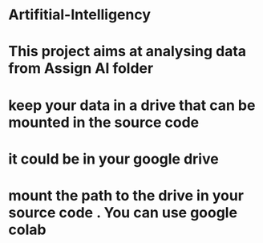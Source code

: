 # Artifitial-Intelligency
# This project aims at analysing data from Assign AI folder
# keep your data in a drive that can be mounted in the source code
# it could be in your google drive 
# mount the path to the drive in your source code . You can use google colab
